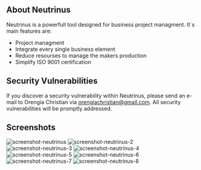 ## About Neutrinus

Neutrinus is a powerfull tool designed for business project managment.
It´s main features are:

- Project managment
- Integrate every single business element
- Reduce resourses to manage the makers production
- Simplify ISO 9001 certification

## Security Vulnerabilities

If you discover a security vulnerability within Neutrinus, please send an e-mail to Orengia Christian via [orengiachristian@gmail.com](mailto:orengiachristian@gmail.com). All security vulnerabilities will be promptly addressed.

## Screenshots

![screenshot-neutrinus](https://user-images.githubusercontent.com/90223948/138777881-ad113e32-5bb1-401f-861d-ddc44ee4c5d1.jpg)
![screenshot-neutrinus-2](https://user-images.githubusercontent.com/90223948/138777884-7d6d5c34-abad-47b5-bc14-9d40305a000e.jpg)
![screenshot-neutrinus-3](https://user-images.githubusercontent.com/90223948/138777885-c4527845-f72c-4088-9b39-d33a350824ae.jpg)
![screenshot-neutrinus-4](https://user-images.githubusercontent.com/90223948/138777889-271f0c34-8f72-4769-8ffb-18436eef722c.jpg)
![screenshot-neutrinus-5](https://user-images.githubusercontent.com/90223948/138777892-f010d0ef-d3db-4ba0-89bf-89658958e58d.jpg)
![screenshot-neutrinus-6](https://user-images.githubusercontent.com/90223948/138777897-e11f1ac0-a163-4af4-99fc-11fb1ad3ffae.jpg)
![screenshot-neutrinus-7](https://user-images.githubusercontent.com/90223948/138777899-e9025e74-18f8-4dac-9fc8-c4c233de5c29.jpg)
![screenshot-neutrinus-8](https://user-images.githubusercontent.com/90223948/138777902-69697636-123d-4ac9-bc21-4e132673d4f3.jpg)
